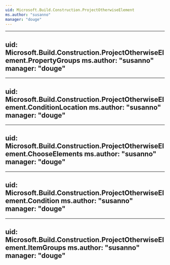 ```yaml
---
uid: Microsoft.Build.Construction.ProjectOtherwiseElement
ms.author: "susanno"
manager: "douge"
---
```


---
uid: Microsoft.Build.Construction.ProjectOtherwiseElement.PropertyGroups
ms.author: "susanno"
manager: "douge"
---

---
uid: Microsoft.Build.Construction.ProjectOtherwiseElement.ConditionLocation
ms.author: "susanno"
manager: "douge"
---

---
uid: Microsoft.Build.Construction.ProjectOtherwiseElement.ChooseElements
ms.author: "susanno"
manager: "douge"
---

---
uid: Microsoft.Build.Construction.ProjectOtherwiseElement.Condition
ms.author: "susanno"
manager: "douge"
---

---
uid: Microsoft.Build.Construction.ProjectOtherwiseElement.ItemGroups
ms.author: "susanno"
manager: "douge"
---
